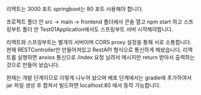 

리액트는 3000 포트
springboot는 80 포트 사용해야 합니다.

프로젝트 폴더 안 src -> main -> frontend 폴더에서 콘솔 열고 npm start 하고
스프링부트 폴더 안 Test01Application에서도 스프링부트 서버 시작해야합니다.

리액트와 스프링부트는 별개의 서버이며 CORS proxy 설정을 통해 서로 소통합니다. 현재 RESTController만 만들어져있고 RestAPI 형식으로 통신하게 해놨습니다.
리액트를 실행하면 anxios 통신으로 /index 요청 날려서 메시지만 return 받아서 출력하는 것으로 만들어 놨습니다.

현재는 개발 단계이므로 이렇게 나누어 놨으며 배포 단계에서는 gradle에 추가하여서 jar 파일 생성 후 합쳐서 빌드하면 localhost:80 에서 동작 가능합니다.

